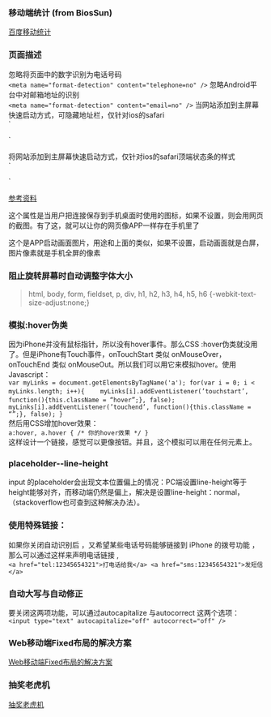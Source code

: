 ### 移动端统计 (from BiosSun)
[百度移动统计](http://tongji.baidu.com/data/mobile/brand)

### 页面描述
忽略将页面中的数字识别为电话号码   
`<meta name="format-detection" content="telephone=no" />`
忽略Android平台中对邮箱地址的识别   
`<meta name="format-detection" content="email=no" />`
当网站添加到主屏幕快速启动方式，可隐藏地址栏，仅针对ios的safari   
`<meta name="apple-mobile-web-app-capable" content="yes" />   
<!-- ios7.0版本以后，safari上已看不到效果 -->`   
将网站添加到主屏幕快速启动方式，仅针对ios的safari顶端状态条的样式   
`<meta name="apple-mobile-web-app-status-bar-style" content="black" />   
<!-- 可选default、black、black-translucent -->`   
[参考资料](http://www.cnblogs.com/PeunZhang/p/3407453.html)   

><link rel="apple-touch-icon-precomposed" href="http://www.xxx.com/App_icon_114.png" />   
><link rel="apple-touch-icon-precomposed" sizes="72x72" href="http://www.xxx.com/App_icon_72.png" />   
><link rel="apple-touch-icon-precomposed" sizes="114x114" href="http://www.xxx.com/App_icon_114.png" />   
这个属性是当用户把连接保存到手机桌面时使用的图标，如果不设置，则会用网页的截图。有了这，就可以让你的网页像APP一样存在手机里了   

> <link rel="apple-touch-startup-image" href="/img/startup.png" />   
这个是APP启动画面图片，用途和上面的类似，如果不设置，启动画面就是白屏，图片像素就是手机全屏的像素

### 阻止旋转屏幕时自动调整字体大小
> html, body, form, fieldset, p, div, h1, h2, h3, h4, h5, h6 {-webkit-text-size-adjust:none;}

### 模拟:hover伪类
因为iPhone并没有鼠标指针，所以没有hover事件。那么CSS :hover伪类就没用了。但是iPhone有Touch事件，onTouchStart 类似 onMouseOver，onTouchEnd 类似 onMouseOut。所以我们可以用它来模拟hover。使用Javascript：   
`var myLinks = document.getElementsByTagName('a');
for(var i = 0; i < myLinks.length; i++){
　　myLinks[i].addEventListener(’touchstart’, function(){this.className = “hover”;}, false);
　　myLinks[i].addEventListener(’touchend’, function(){this.className = “”;}, false);
}`   
然后用CSS增加hover效果：   
`a:hover, a.hover { /* 你的hover效果 */ }`   
这样设计一个链接，感觉可以更像按钮。并且，这个模拟可以用在任何元素上。

### placeholder--line-height
input 的placeholder会出现文本位置偏上的情况：PC端设置line-height等于height能够对齐，而移动端仍然是偏上，解决是设置line-height：normal，（stackoverflow也可查到这种解决办法）。

### 使用特殊链接：
如果你关闭自动识别后 ，又希望某些电话号码能够链接到 iPhone 的拨号功能 ，那么可以通过这样来声明电话链接 ,   
`<a href="tel:12345654321">打电话给我</a>
<a href="sms:12345654321">发短信</a>`

### 自动大写与自动修正
要关闭这两项功能，可以通过autocapitalize 与autocorrect 这两个选项：   
`<input type="text" autocapitalize="off" autocorrect="off" />`

### Web移动端Fixed布局的解决方案
[Web移动端Fixed布局的解决方案](http://efe.baidu.com/blog/mobile-fixed-layout/)


### 抽奖老虎机
[抽奖老虎机](http://perfey.github.io/laohuji/index.html)











